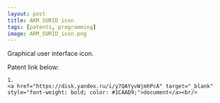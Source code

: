 ```yaml
---
layout: post 
title: ARM SURID icon
tags: [patents, programming]
image: ARM_SURID_icon.png
---
```


<!--more-->

Graphical user interface icon.

Patent link below: <br/>

<div>
	
	1.
	<a href="https://disk.yandex.ru/i/y7QAYyvWjmhPcA" target="_blank" style="font-weight: bold; color: #1CAAD9;">document</a><br/>	
</div>
